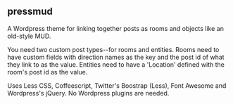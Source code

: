 pressmud
--------

A Wordpress theme for linking together posts as rooms and objects like an old-style MUD.

You need two custom post types--for rooms and entities. Rooms need to have custom fields with direction names as the key and the post id of what they link to as the value. Entities need to have a 'Location' defined with the room's post id as the value.

Uses Less CSS, Coffeescript, Twitter's Boostrap (Less), Font Awesome and Wordpress's jQuery. No Wordpress plugins are needed.
